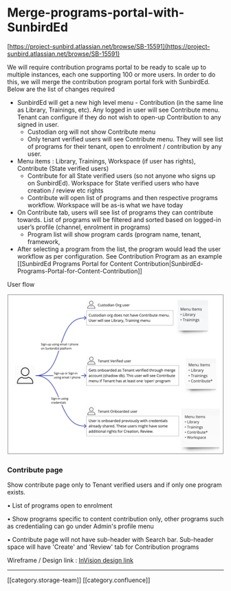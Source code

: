# Merge-programs-portal-with-SunbirdEd

[https://project-sunbird.atlassian.net/browse/SB-15591](https://project-sunbird.atlassian.net/browse/SB-15591)

We will require contribution programs portal to be ready to scale up to multiple instances, each one supporting 100 or more users. In order to do this, we will merge the contribution program portal fork with SunbirdEd. Below are the list of changes required

* SunbirdEd will get a new high level menu - Contribution (in the same line as Library, Trainings, etc). Any logged in user will see Contribute menu. Tenant can configure if they do not wish to open-up Contribution to any signed in user.
  * Custodian org will not show Contribute menu
  * Only tenant verified users will see Contribute menu. They will see list of programs for their tenant, open to enrolment / contribution by any user.
* Menu items : Library, Trainings, Workspace (if user has rights), Contribute (State verified users)
  * Contribute for all State verified users (so not anyone who signs up on SunbirdEd). Workspace for State verified users who have creation / review etc rights
  * Contribute will open list of programs and then respective programs workflow. Workspace will be as-is what we have today
* On Contribute tab, users will see list of programs they can contribute towards. List of programs will be filtered and sorted based on logged-in user’s profile (channel, enrolment in programs)
  * Program list will show program cards (program name, tenant, framework,
* After selecting a program from the list, the program would lead the user workflow as per configuration. See Contribution Program as an example \[\[SunbirdEd Programs Portal for Content Contribution|SunbirdEd-Programs-Portal-for-Content-Contribution]]

User flow

![](../../../../PRD/prd-ed-td-req-ind/images/storage/image-20191121-101059.png)

### Contribute page

Show contribute page only to Tenant verified users and if only one program exists.

• List of programs open to enrolment

• Show programs specific to content contribution only, other programs such as credentialing can go under Admin's profile menu

• Contribute page will not have sub-header with Search bar. Sub-header space will have 'Create' and 'Review' tab for Contribution programs

Wireframe / Design link : [InVision design link](https://invis.io/ZMU48UESHCF)

***

\[\[category.storage-team]] \[\[category.confluence]]
